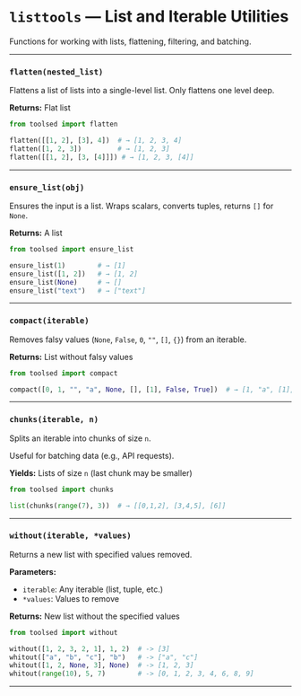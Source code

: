 # `listtools` — List and Iterable Utilities

Functions for working with lists, flattening, filtering, and batching.

---

### `flatten(nested_list)`

Flattens a list of lists into a single-level list. Only flattens one level deep.

**Returns:** Flat list

```python
from toolsed import flatten

flatten([[1, 2], [3], 4])  # → [1, 2, 3, 4]
flatten([1, 2, 3])         # → [1, 2, 3]
flatten([[1, 2], [3, [4]]]) # → [1, 2, 3, [4]]
```

---

### `ensure_list(obj)`

Ensures the input is a list. Wraps scalars, converts tuples, returns `[]` for `None`.

**Returns:** A list

```python
from toolsed import ensure_list

ensure_list(1)        # → [1]
ensure_list([1, 2])   # → [1, 2]
ensure_list(None)     # → []
ensure_list("text")   # → ["text"]
```

---

### `compact(iterable)`

Removes falsy values (`None`, `False`, `0`, `""`, `[]`, `{}`) from an iterable.

**Returns:** List without falsy values

```python
from toolsed import compact

compact([0, 1, "", "a", None, [], [1], False, True])  # → [1, "a", [1], True]
```

---

### `chunks(iterable, n)`

Splits an iterable into chunks of size `n`.

Useful for batching data (e.g., API requests).

**Yields:** Lists of size `n` (last chunk may be smaller)

```python
from toolsed import chunks

list(chunks(range(7), 3))  # → [[0,1,2], [3,4,5], [6]]
```

---

### `without(iterable, *values)`

Returns a new list with specified values removed.

**Parameters:**
- `iterable`: Any iterable (list, tuple, etc.)
- `*values`: Values to remove

**Returns:** New list without the specified values

```python
from toolsed import without

without([1, 2, 3, 2, 1], 1, 2)  # -> [3]
whitout(["a", "b", "c"], "b")   # -> ["a", "c"]
whitout([1, 2, None, 3], None)  # -> [1, 2, 3]
whitout(range(10), 5, 7)        # -> [0, 1, 2, 3, 4, 6, 8, 9]
```

---
